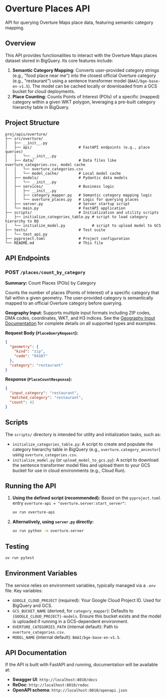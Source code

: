 # Overture Places API

API for querying Overture Maps place data, featuring semantic category mapping.

## Overview

This API provides functionalities to interact with the Overture Maps places dataset stored in BigQuery. Its core features include:
1.  **Semantic Category Mapping**: Converts user-provided category strings (e.g., "food place near me") into the closest official Overture category (e.g., "restaurant") using a sentence transformer model (`BAAI/bge-base-en-v1.5`). The model can be cached locally or downloaded from a GCS bucket for cloud deployments.
2.  **Place Counting**: Counts Points of Interest (POIs) of a specific (mapped) category within a given WKT polygon, leveraging a pre-built category hierarchy table in BigQuery.

## Project Structure

```
proj/apis/overture/
├── src/overture/
│   ├── __init__.py
│   ├── api/                     # FastAPI endpoints (e.g., place queries)
│   │   └── __init__.py
│   ├── data/                    # Data files like overture_categories.csv, model cache
│   │   └── overture_categories.csv
│   │   └── model_cache/         # Local model cache
│   ├── models/                  # Pydantic data models
│   │   └── __init__.py
│   ├── services/                # Business logic
│   │   ├── __init__.py
│   │   ├── category_mapper.py   # Semantic category mapping logic
│   │   └── overture_places.py   # Logic for querying places
│   ├── server.py                # Server startup script 
│   └── main.py                  # FastAPI application 
├── scripts/                     # Initialization and utility scripts
│   ├── initialize_categories_table.py # script to load category hierarchy to BQ
│   └── initialize_model.py            # script to upload model to GCS
├── tests/                       # Test suite
│   └── test_api.py              
├── pyproject.toml               # Project configuration
└── README.md                    # This file
```

## API Endpoints

### POST `/places/count_by_category`
**Summary:** Count Places (POIs) by Category

Counts the number of places (Points of Interest) of a specific category that fall within a given geometry. The user-provided category is semantically mapped to an official Overture category before querying.

**Geography Input**: Supports multiple input formats including ZIP codes, DMA codes, coordinates, WKT, and H3 indices. See the [Geography Input Documentation](../../../guides/geography-input.md) for complete details on all supported types and examples.

**Request Body (`PlaceQueryRequest`):**
```json
{
  "geometry": {
    "kind": "zip",
    "code": "94107"
  },
  "category": "restaurant"
}
```

**Response (`PlaceCountResponse`):**
```json
{
  "input_category": "restaurant",
  "matched_category": "restaurant",
  "count": 42
}
```

## Scripts

The `scripts/` directory is intended for utility and initialization tasks, such as:
- `initialize_categories_table.py`: A script to create and populate the category hierarchy table in BigQuery (e.g., `overture.category_ancestor`) using `overture_categories.csv`.
- `initialize_model.py` (or `upload_model_to_gcs.py`): A script to download the sentence transformer model files and upload them to your GCS bucket for use in cloud environments (e.g., Cloud Run).

## Running the API

1.  **Using the defined script (recommended):**
    Based on the `pyproject.toml` entry `overture-api = "overture.server:start_server"`:
    ```bash
    uv run overture-api
    ```

2.  **Alternatively, using `server.py` directly:**
    ```bash
    uv run python -m overture.server
    ```

## Testing
```bash
uv run pytest
```

## Environment Variables

The service relies on environment variables, typically managed via a `.env` file. Key variables:
- `GOOGLE_CLOUD_PROJECT` (required): Your Google Cloud Project ID. Used for BigQuery and GCS.
- `GCS_BUCKET_NAME` (derived, for `category_mapper`): Defaults to `{GOOGLE_CLOUD_PROJECT}-models`. Ensure this bucket exists and the model is uploaded if running in a GCS-dependent environment.
- `OVERTURE_CATEGORIES_PATH` (internal default): Path to `overture_categories.csv`.
- `MODEL_NAME` (internal default): `BAAI/bge-base-en-v1.5`.

## API Documentation

If the API is built with FastAPI and running, documentation will be available at:
- **Swagger UI**: `http://localhost:8010/docs`
- **ReDoc**: `http://localhost:8010/redoc`
- **OpenAPI schema**: `http://localhost:8010/openapi.json`